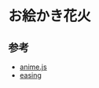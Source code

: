 # お絵かき花火

## 参考
- [anime.js](https://github.com/juliangarnier/anime)
- [easing](http://easings.net/ja)